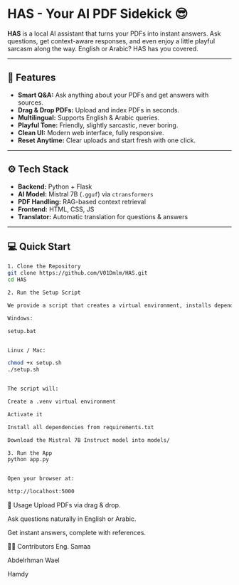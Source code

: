 # HAS - Your AI PDF Sidekick 😎

**HAS** is a local AI assistant that turns your PDFs into instant answers. Ask questions, get context-aware responses, and even enjoy a little playful sarcasm along the way. English or Arabic? HAS has you covered.  

---

## 🚀 Features

- **Smart Q&A:** Ask anything about your PDFs and get answers with sources.  
- **Drag & Drop PDFs:** Upload and index PDFs in seconds.  
- **Multilingual:** Supports English & Arabic queries.  
- **Playful Tone:** Friendly, slightly sarcastic, never boring.  
- **Clean UI:** Modern web interface, fully responsive.  
- **Reset Anytime:** Clear uploads and start fresh with one click.  

---

## ⚙️ Tech Stack

- **Backend:** Python + Flask  
- **AI Model:** Mistral 7B (`.gguf`) via `ctransformers`  
- **PDF Handling:** RAG-based context retrieval  
- **Frontend:** HTML, CSS, JS  
- **Translator:** Automatic translation for questions & answers  

---

## 💻 Quick Start

```bash
1. Clone the Repository
git clone https://github.com/V01Dmlm/HAS.git
cd HAS

2. Run the Setup Script

We provide a script that creates a virtual environment, installs dependencies, and downloads the Mistral model automatically.

Windows:

setup.bat


Linux / Mac:

chmod +x setup.sh
./setup.sh


The script will:

Create a .venv virtual environment

Activate it

Install all dependencies from requirements.txt

Download the Mistral 7B Instruct model into models/

3. Run the App
python app.py


Open your browser at:

http://localhost:5000
```
🎯 Usage
Upload PDFs via drag & drop.

Ask questions naturally in English or Arabic.

Get instant answers, complete with references.

👩‍💻 Contributors
Eng. Samaa

Abdelrhman Wael

Hamdy
